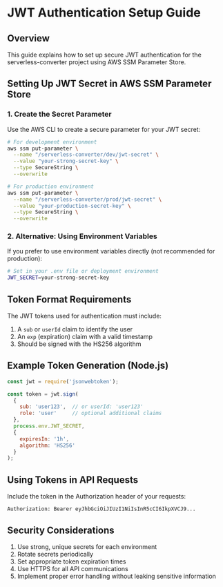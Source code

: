 # JWT Authentication Setup Guide

## Overview
This guide explains how to set up secure JWT authentication for the serverless-converter project using AWS SSM Parameter Store.

## Setting Up JWT Secret in AWS SSM Parameter Store

### 1. Create the Secret Parameter
Use the AWS CLI to create a secure parameter for your JWT secret:

```bash
# For development environment
aws ssm put-parameter \
  --name "/serverless-converter/dev/jwt-secret" \
  --value "your-strong-secret-key" \
  --type SecureString \
  --overwrite

# For production environment
aws ssm put-parameter \
  --name "/serverless-converter/prod/jwt-secret" \
  --value "your-production-secret-key" \
  --type SecureString \
  --overwrite
```

### 2. Alternative: Using Environment Variables
If you prefer to use environment variables directly (not recommended for production):

```bash
# Set in your .env file or deployment environment
JWT_SECRET=your-strong-secret-key
```

## Token Format Requirements

The JWT tokens used for authentication must include:

1. A `sub` or `userId` claim to identify the user
2. An `exp` (expiration) claim with a valid timestamp
3. Should be signed with the HS256 algorithm

## Example Token Generation (Node.js)

```javascript
const jwt = require('jsonwebtoken');

const token = jwt.sign(
  { 
    sub: 'user123',  // or userId: 'user123'
    role: 'user'     // optional additional claims
  }, 
  process.env.JWT_SECRET, 
  { 
    expiresIn: '1h',
    algorithm: 'HS256' 
  }
);
```

## Using Tokens in API Requests

Include the token in the Authorization header of your requests:

```
Authorization: Bearer eyJhbGciOiJIUzI1NiIsInR5cCI6IkpXVCJ9...
```

## Security Considerations

1. Use strong, unique secrets for each environment
2. Rotate secrets periodically
3. Set appropriate token expiration times
4. Use HTTPS for all API communications
5. Implement proper error handling without leaking sensitive information